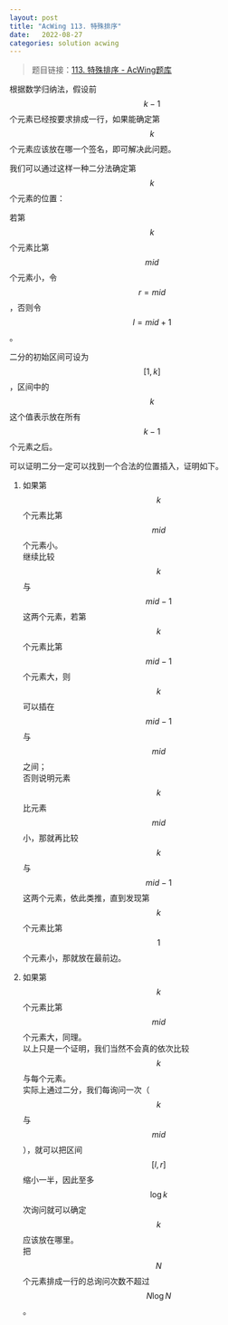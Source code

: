 ```yaml
---
layout: post
title: "AcWing 113. 特殊排序"
date:   2022-08-27
categories: solution acwing
---
```


> 题目链接：<a href="https://www.acwing.com/problem/content/115/" target="_blank">113. 特殊排序 - AcWing题库</a>

根据数学归纳法，假设前 $$k - 1$$ 个元素已经按要求排成一行，如果能确定第 $$k$$ 个元素应该放在哪一个签名，即可解决此问题。

我们可以通过这样一种二分法确定第 $$k$$ 个元素的位置：

若第 $$k$$ 个元素比第 $$mid$$ 个元素小，令 $$r = mid$$，否则令 $$l = mid + 1$$。

二分的初始区间可设为 $$[1, k]$$，区间中的 $$k$$ 这个值表示放在所有 $$k - 1$$ 个元素之后。

可以证明二分一定可以找到一个合法的位置插入，证明如下。

1. 如果第 $$k$$ 个元素比第 $$mid$$ 个元素小。  
继续比较 $$k$$ 与 $$mid - 1$$ 这两个元素，若第 $$k$$ 个元素比第 $$mid - 1$$ 个元素大，则 $$k$$ 可以插在 $$mid - 1$$ 与 $$mid$$ 之间；  
否则说明元素 $$k$$ 比元素 $$mid$$ 小，那就再比较 $$k$$ 与 $$mid - 1$$ 这两个元素，依此类推，直到发现第 $$k$$ 个元素比第 $$1$$ 个元素小，那就放在最前边。

2. 如果第 $$k$$ 个元素比第 $$mid$$ 个元素大，同理。  
以上只是一个证明，我们当然不会真的依次比较 $$k$$ 与每个元素。  
实际上通过二分，我们每询问一次（$$k$$ 与 $$mid$$），就可以把区间 $$[l, r]$$ 缩小一半，因此至多 $$\log k$$ 次询问就可以确定 $$k$$ 应该放在哪里。  
把 $$N$$ 个元素排成一行的总询问次数不超过 $$N \log N$$。